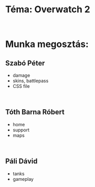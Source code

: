 # Téma: Overwatch 2

<br>

# Munka megosztás:

## Szabó Péter
- damage
- skins, battlepass
- CSS file
<br>

## Tóth Barna Róbert
- home
- support
- maps
<br>

## Páli Dávid
- tanks
- gameplay